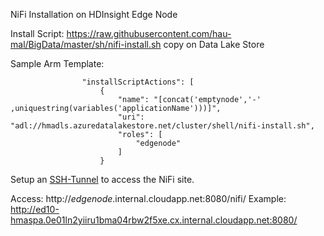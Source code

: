 NiFi Installation on HDInsight Edge Node

Install Script:
https://raw.githubusercontent.com/hau-mal/BigData/master/sh/nifi-install.sh
copy on Data Lake Store


Sample Arm Template:

```
                "installScriptActions": [
                    {
                        "name": "[concat('emptynode','-' ,uniquestring(variables('applicationName')))]",
                        "uri": "adl://hmadls.azuredatalakestore.net/cluster/shell/nifi-install.sh",
                        "roles": [
                            "edgenode"
                        ]
                    }
```


Setup an [SSH-Tunnel](https://github.com/Microsoft/azure-docs/blob/master/articles/hdinsight/hdinsight-linux-ambari-ssh-tunnel.md) to access the NiFi site.


Access:
http://*edgenode*.internal.cloudapp.net:8080/nifi/
Example:
http://ed10-hmaspa.0e01ln2yiiru1bma04rbw2f5xe.cx.internal.cloudapp.net:8080/

